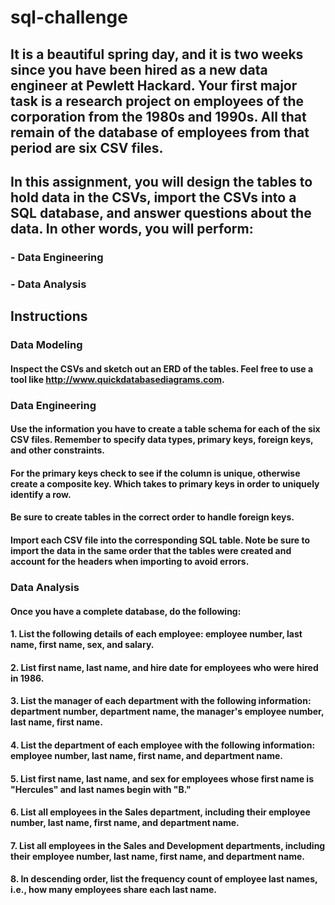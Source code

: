 # sql-challenge
## It is a beautiful spring day, and it is two weeks since you have been hired as a new data engineer at Pewlett Hackard. Your first major task is a research project on employees of the corporation from the 1980s and 1990s. All that remain of the database of employees from that period are six CSV files.
## In this assignment, you will design the tables to hold data in the CSVs, import the CSVs into a SQL database, and answer questions about the data. In other words, you will perform:
### - Data Engineering
### - Data Analysis

## Instructions
### Data Modeling
#### Inspect the CSVs and sketch out an ERD of the tables. Feel free to use a tool like http://www.quickdatabasediagrams.com.

### Data Engineering
#### Use the information you have to create a table schema for each of the six CSV files. Remember to specify data types, primary keys, foreign keys, and other constraints.

#### For the primary keys check to see if the column is unique, otherwise create a composite key. Which takes to primary keys in order to uniquely identify a row.
#### Be sure to create tables in the correct order to handle foreign keys.

#### Import each CSV file into the corresponding SQL table. Note be sure to import the data in the same order that the tables were created and account for the headers when importing to avoid errors.

### Data Analysis
####  Once you have a complete database, do the following:
#### 1. List the following details of each employee: employee number, last name, first name, sex, and salary.
#### 2. List first name, last name, and hire date for employees who were hired in 1986.
#### 3. List the manager of each department with the following information: department number, department name, the manager's employee number, last name, first name.
#### 4. List the department of each employee with the following information: employee number, last name, first name, and department name.
#### 5. List first name, last name, and sex for employees whose first name is "Hercules" and last names begin with "B."
#### 6. List all employees in the Sales department, including their employee number, last name, first name, and department name.
#### 7. List all employees in the Sales and Development departments, including their employee number, last name, first name, and department name.
#### 8. In descending order, list the frequency count of employee last names, i.e., how many employees share each last name.
